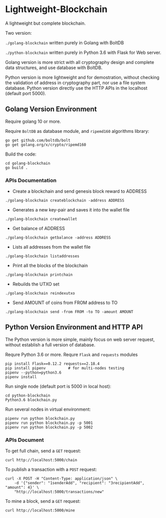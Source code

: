 # Lightweight-Blockchain
A lightweight but complete blockchain.

Two version:

`./golang-blockchain` written purely in Golang with BoltDB

`./python-blockchain` written purely in Python 3.6 with Flask for Web server.

Golang version is more strict with all cryptography design and complete data structures, and use database with BoltDB. 

Python version is more lightweight and for demostration, without checking the validation of address in cryptography part, nor use a file system database. Python version directly use the HTTP APIs in the localhost (default port 5000).


## Golang Version Environment
Require golang 10 or more.

Require `BoltDB` as database module, and `ripemd160` algorithms library:
```
go get github.com/boltdb/bolt
go get golang.org/x/crypto/ripemd160
```

Build the code:
```
cd golang-blockchain
go build .
```

### APIs Documentation

- Create a blockchain and send genesis block reward to ADDRESS
```
./golang-blockchain createblockchain -address ADDRESS 
```
- Generates a new key-pair and saves it into the wallet file
```
./golang-blockchain createwallet 
```
- Get balance of ADDRESS
```
./golang-blockchain getbalance -address ADDRESS 
```
- Lists all addresses from the wallet file
```
./golang-blockchain listaddresses 
```
- Print all the blocks of the blockchain
```
./golang-blockchain printchain 
```
- Rebuilds the UTXO set
```
./golang-blockchain reindexutxo
```
- Send AMOUNT of coins from FROM address to TO
```
./golang-blockchain send -from FROM -to TO -amount AMOUNT 
```


## Python Version Environment and HTTP API

The Python version is more simple, mainly focus on web server request, without establish a full version of database.

Requre Python 3.6 or more. Requre `Flask` and `requests` modules

```
pip install Flask==0.12.2 requests==2.18.4
pip install pipenv          # for multi-nodes testing 
pipenv --python=python3.6
pipenv install
```

Run single node (default port is 5000 in local host):

```
cd python-blockchain
Python3.6 blockchain.py
```

Run several nodes in virtual environment:
```
pipenv run python blockchain.py
pipenv run python blockchain.py -p 5001
pipenv run python blockchain.py -p 5002
```

### APIs Document
To get full chain, send a `GET` request:

```
curl http://localhost:5000/chain
```

To publish a transaction with a `POST` request:

```
curl -X POST -H "Content-Type: application/json" \
    -d '{"sender": "1senderAdd", "recipient": "3recipientAdd", "amount": 4}' \
    "http://localhost:5000/transactions/new"
```

To mine a block, send a `GET` request:
```
curl http://localhost:5000/mine
```

